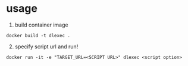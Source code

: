 # usage
1. build container image

```
docker build -t dlexec .
```

2. specify script url and run!

```
docker run -it -e "TARGET_URL=<SCRIPT URL>" dlexec <script option>
```
